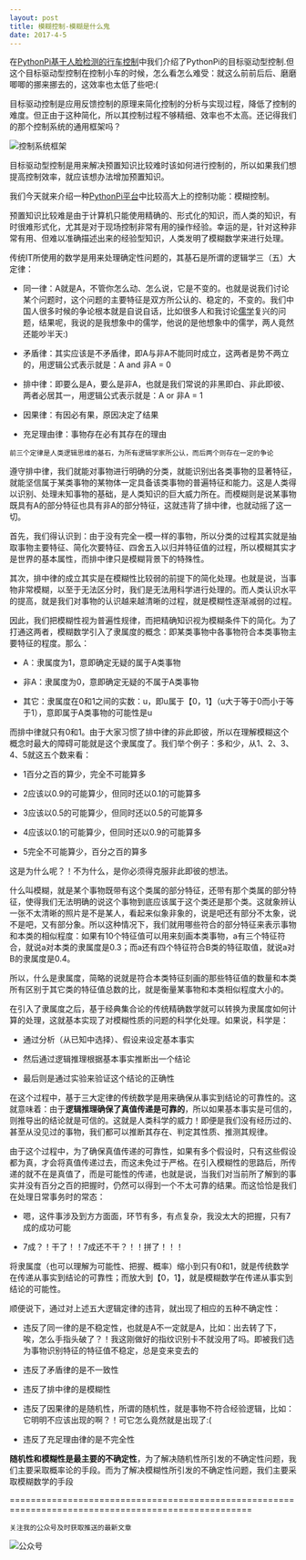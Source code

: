 ```yaml
---
layout: post
title: 模糊控制-模糊是什么鬼
date: 2017-4-5
---
```

在[PythonPi基于人脸检测的行车控制](http://115.29.52.95/forum.php?mod=forumdisplay&fid=40)中我们介绍了PythonPi的目标驱动型控制.但这个目标驱动型控制在控制小车的时候，怎么看怎么难受：就这么前前后后、磨磨唧唧的挪来挪去的，这效率也太低了些吧:(

目标驱动控制是应用反馈控制的原理来简化控制的分析与实现过程，降低了控制的难度。但正由于这种简化，所以其控制过程不够精细、效率也不太高。还记得我们的那个控制系统的通用框架吗？

  ![控制系统框架](http://course.pythonpi.top:10008/images/控制系统框架.png)
  
目标驱动型控制是用来解决预置知识比较难时该如何进行控制的，所以如果我们想提高控制效率，就应该想办法增加预置知识。

我们今天就来介绍一种[PythonPi平台](http://course.pythonpi.top:10008/coursePlay.html?course=1&courseware=1&Order=1)中比较高大上的控制功能：模糊控制。

预置知识比较难是由于计算机只能使用精确的、形式化的知识，而人类的知识，有时很难形式化，尤其是对于现场控制非常有用的操作经验。幸运的是，针对这种非常有用、但难以准确描述出来的经验型知识，人类发明了模糊数学来进行处理。

传统IT所使用的数学是用来处理确定性问题的，其基石是所谓的逻辑学三（五）大定律：

- 同一律：A就是A，不管你怎么动、怎么说，它是不变的。也就是说我们讨论某个问题时，这个问题的主要特征是双方所公认的、稳定的，不变的。我们中国人很多时候的争论根本就是自说自话，比如很多人和我讨论[儒学](https://www.zhihu.com/collection/139503669)复兴的问题，结果呢，我说的是我想象中的儒学，他说的是他想象中的儒学，两人竟然还能吵半天:)

- 矛盾律：其实应该是不矛盾律，即A与非A不能同时成立，这两者是势不两立的，用逻辑公式表示就是：A and 非A = 0

- 排中律：即要么是A，要么是非A，也就是我们常说的非黑即白、非此即彼、两者必居其一，用逻辑公式表示就是：A or 非A = 1

- 因果律：有因必有果，原因决定了结果

- 充足理由律：事物存在必有其存在的理由

`前三个定律是人类逻辑思维的基石，为所有逻辑学家所公认，而后两个则存在一定的争论`

遵守排中律，我们就能对事物进行明确的分类，就能识别出各类事物的显著特征，就能坚信属于某类事物的某物体一定具备该类事物的普遍特征和能力。这是人类得以识别、处理未知事物的基础，是人类知识的巨大威力所在。而模糊则是说某事物既具有A的部分特征也具有非A的部分特征，这就违背了排中律，也就动摇了这一切。

首先，我们得认识到：由于没有完全一模一样的事物，所以分类的过程其实就是抽取事物主要特征、简化次要特征、四舍五入以归并特征值的过程，所以模糊其实才是世界的基本属性，而排中律只是模糊背景下的特殊性。

其次，排中律的成立其实是在模糊性比较弱的前提下的简化处理。也就是说，当事物非常模糊，以至于无法区分时，我们是无法用科学进行处理的。而人类认识水平的提高，就是我们对事物的认识越来越清晰的过程，就是模糊性逐渐减弱的过程。

因此，我们把模糊性视为普遍性规律，而把精确知识视为模糊条件下的简化。为了打通这两者，模糊数学引入了隶属度的概念：即某类事物中各事物符合本类事物主要特征的程度。那么：

- A：隶属度为1，意即确定无疑的属于A类事物

- 非A：隶属度为0，意即确定无疑的不属于A类事物

- 其它：隶属度在0和1之间的实数：u，即u属于【0，1】（u大于等于0而小于等于1），意即属于A类事物的可能性是u

而排中律就只有0和1。由于大家习惯了排中律的非此即彼，所以在理解模糊这个概念时最大的障碍可能就是这个隶属度了。我们举个例子：多和少，从1、2、3、4、5就这五个数来看：

- 1百分之百的算少，完全不可能算多

- 2应该以0.9的可能算少，但同时还以0.1的可能算多

- 3应该以0.5的可能算少，但同时还以0.5的可能算多

- 4应该以0.1的可能算少，但同时还以0.9的可能算多

- 5完全不可能算少，百分之百的算多

这是为什么呢？！不为什么，是你必须得克服非此即彼的想法。

什么叫模糊，就是某个事物既带有这个类属的部分特征，还带有那个类属的部分特征，使得我们无法明确的说这个事物到底应该属于这个类还是那个类。这就象辨认一张不太清晰的照片是不是某人，看起来似象非象的，说是吧还有部分不太象，说不是吧，又有部分象。所以这种情况下，我们就用哪些符合的部分特征来表示事物和本类的相似程度：如果有10个特征值可以用来刻画本类事物，a有三个特征符合，就说a对本类的隶属度是0.3；而a还有四个特征符合B类的特征取值，就说a对B的隶属度是0.4。

所以，什么是隶属度，简略的说就是符合本类特征刻画的那些特征值的数量和本类所有区别于其它类的特征值总数的比，就是衡量某事物和本类相似程度大小的。

在引入了隶属度之后，基于经典集合论的传统精确数学就可以转换为隶属度如何计算的处理，这就基本实现了对模糊性质的问题的科学化处理。如果说，科学是：

- 通过分析（从已知中选择）、假设来设定基本事实

- 然后通过逻辑推理根据基本事实推断出一个结论

- 最后则是通过实验来验证这个结论的正确性

在这个过程中，基于三大定律的传统数学是用来确保从事实到结论的可靠性的。这就意味着：由于**逻辑推理确保了真值传递是可靠的**，所以如果基本事实是可信的，则推导出的结论就是可信的。这就是人类科学的威力！即便是我们没有经历过的、甚至从没见过的事物，我们都可以推断其存在、判定其性质、推测其规律。

由于这个过程中，为了确保真值传递的可靠性，如果有多个假设时，只有这些假设都为真，才会将真值传递过去，而这未免过于严格。在引入模糊性的思路后，所传递的就不在是真值了，而是可能性的传递，也就是说，当我们对当前所了解到的事实并没有百分之百的把握时，仍然可以得到一个不太可靠的结果。而这恰恰是我们在处理日常事务时的常态：

- 嗯，这件事涉及到方方面面，环节有多，有点复杂，我没太大的把握，只有7成的成功可能

- 7成？！干了！！7成还不干？！！拼了！！！

将隶属度（也可以理解为可能性、把握、概率）缩小到只有0和1，就是传统数学在传递从事实到结论的可靠性；而放大到【0，1】，就是模糊数学在传递从事实到结论的可能性。

顺便说下，通过对上述五大逻辑定律的违背，就出现了相应的五种不确定性：

- 违反了同一律的是不稳定性，也就是A不一定就是A，比如：出去转了下，唉，怎么手指头破了？！我这刚做好的指纹识别卡不就没用了吗。即被我们选为事物识别特征的特征值不稳定，总是变来变去的

- 违反了矛盾律的是不一致性

- 违反了排中律的是模糊性

- 违反了因果律的是随机性，所谓的随机性，就是事物不符合经验逻辑，比如：它明明不应该出现的啊？！可它怎么竟然就是出现了:(

- 违反了充足理由律的是不完全性

**随机性和模糊性是最主要的不确定性**，为了解决随机性所引发的不确定性问题，我们主要采取概率论的手段。而为了解决模糊性所引发的不确定性问题，我们主要采取模糊数学的手段

====================================================================================================

`关注我的公众号及时获取推送的最新文章`

  ![公众号](http://course.pythonpi.top:10008/images/qrcode.jpg)

